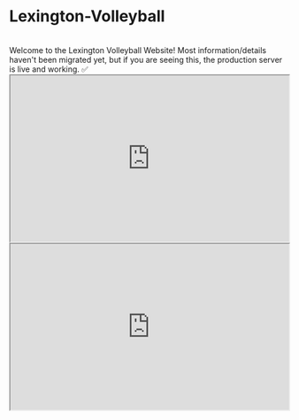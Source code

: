 # Lexington-Volleyball

<br>
Welcome to the Lexington Volleyball Website! Most information/details haven't been migrated yet, but if you are seeing this, the production server is live and working. ✅

<iframe
  src="https://docs.google.com/spreadsheets/d/1D2gUjRrOQ7LJeFo5BxiXZ2sIjcpT1jZ6KB7xaxWGlKg/edit#gid=1655596404"
  style="width:100%; height:300px;"
></iframe>

<iframe
  src="https://www.google.com/maps?ll=42.462475,-71.243407&z=16&t=m&hl=en&gl=US&mapclient=embed&q=1+Garfield+St+Lexington,+MA+02421"
  style="width:100%; height:300px;"
></iframe>
